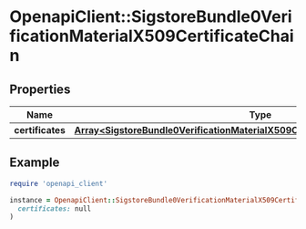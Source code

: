 # OpenapiClient::SigstoreBundle0VerificationMaterialX509CertificateChain

## Properties

| Name | Type | Description | Notes |
| ---- | ---- | ----------- | ----- |
| **certificates** | [**Array&lt;SigstoreBundle0VerificationMaterialX509CertificateChainCertificatesInner&gt;**](SigstoreBundle0VerificationMaterialX509CertificateChainCertificatesInner.md) |  | [optional] |

## Example

```ruby
require 'openapi_client'

instance = OpenapiClient::SigstoreBundle0VerificationMaterialX509CertificateChain.new(
  certificates: null
)
```

